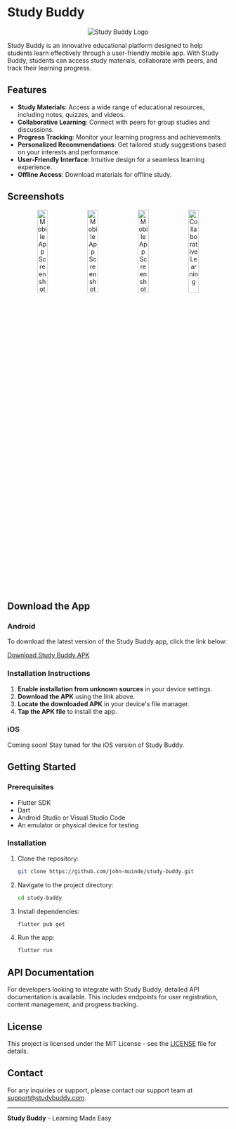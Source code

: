 # Study Buddy

<p align="center">
  <img src="https://via.placeholder.com/150" alt="Study Buddy Logo">
</p>

Study Buddy is an innovative educational platform designed to help students learn effectively through a user-friendly mobile app. With Study Buddy, students can access study materials, collaborate with peers, and track their learning progress.

## Features

- **Study Materials**: Access a wide range of educational resources, including notes, quizzes, and videos.
- **Collaborative Learning**: Connect with peers for group studies and discussions.
- **Progress Tracking**: Monitor your learning progress and achievements.
- **Personalized Recommendations**: Get tailored study suggestions based on your interests and performance.
- **User-Friendly Interface**: Intuitive design for a seamless learning experience.
- **Offline Access**: Download materials for offline study.

## Screenshots

<p align="center">
  <img src="https://via.placeholder.com/350x700" alt="Mobile App Screenshot 1" width="22%">
  <img src="https://via.placeholder.com/350x700" alt="Mobile App Screenshot 2" width="22%">
  <img src="https://via.placeholder.com/350x700" alt="Mobile App Screenshot 3" width="22%">
  <img src="https://via.placeholder.com/350x700" alt="Collaborative Learning" width="22%">
</p>

## Download the App

### Android

To download the latest version of the Study Buddy app, click the link below:

[Download Study Buddy APK](https://github.com/john-muinde/study-buddy-release/releases/latest/download/app-armeabi-v7a-release.apk)

### Installation Instructions

1. **Enable installation from unknown sources** in your device settings.
2. **Download the APK** using the link above.
3. **Locate the downloaded APK** in your device's file manager.
4. **Tap the APK file** to install the app.

### iOS

Coming soon! Stay tuned for the iOS version of Study Buddy.

## Getting Started

### Prerequisites

- Flutter SDK
- Dart
- Android Studio or Visual Studio Code
- An emulator or physical device for testing

### Installation

1. Clone the repository:
    ```bash
    git clone https://github.com/john-muinde/study-buddy.git
    ```
2. Navigate to the project directory:
    ```bash
    cd study-buddy
    ```
3. Install dependencies:
    ```bash
    flutter pub get
    ```
4. Run the app:
    ```bash
    flutter run
    ```

## API Documentation

For developers looking to integrate with Study Buddy, detailed API documentation is available. This includes endpoints for user registration, content management, and progress tracking.

## License

This project is licensed under the MIT License - see the [LICENSE](LICENSE) file for details.

## Contact

For any inquiries or support, please contact our support team at support@studybuddy.com.

---

**Study Buddy** - Learning Made Easy
